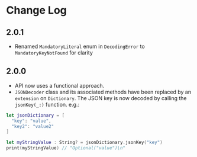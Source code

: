 # Change Log

## 2.0.1

- Renamed `MandatoryLiteral` enum in `DecodingError` to `MandatoryKeyNotFound` for clarity

## 2.0.0

- API now uses a functional approach.
- `JSONDecoder` class and its associated methods have been replaced by an `extension` on `Dictionary`. The JSON key is now decoded by calling the `jsonKey(_:)` function. e.g.:

```swift
let jsonDictionary = [
  "key": "value",
  "key2": "value2"
]

let myStringValue : String? = jsonDictionary.jsonKey("key")
print(myStringValue) // "Optional("value")\n"
```